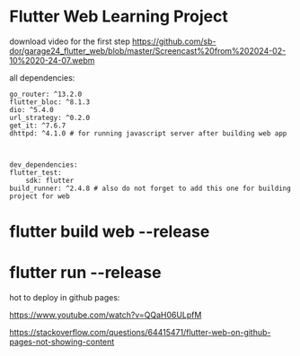 # Flutter Web Learning Project



download video for the first step
https://github.com/sb-dor/garage24_flutter_web/blob/master/Screencast%20from%202024-02-10%2020-24-07.webm

all dependencies:
    
    go_router: ^13.2.0
    flutter_bloc: ^8.1.3
    dio: ^5.4.0
    url_strategy: ^0.2.0
    get_it: ^7.6.7
    dhttpd: ^4.1.0 # for running javascript server after building web app



    dev_dependencies:
    flutter_test:
        sdk: flutter
    build_runner: ^2.4.8 # also do not forget to add this one for building project for web



#  flutter build web --release
#  flutter run --release


hot to deploy in github pages:

https://www.youtube.com/watch?v=QQaH06ULpfM

https://stackoverflow.com/questions/64415471/flutter-web-on-github-pages-not-showing-content
